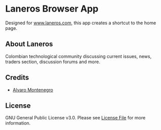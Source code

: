 # Laneros Browser App

Designed for www.laneros.com, this app creates a shortcut to the home page.

## About Laneros

Colombian technological community discussing current issues, news, traders section, discussion forums and more.

## Credits

- [Alvaro Montenegro](https://github.com/arthvrian)

## License

GNU General Public License v3.0. Please see [License File](LICENSE) for more information.